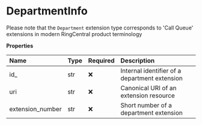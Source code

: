 # DepartmentInfo

Please note that the `Department` extension type corresponds to 'Call Queue' extensions in modern RingCentral product terminology

**Properties**

| Name             | Type | Required | Description                                   |
| :--------------- | :--- | :------- | :-------------------------------------------- |
| id\_             | str  | ❌       | Internal identifier of a department extension |
| uri              | str  | ❌       | Canonical URI of an extension resource        |
| extension_number | str  | ❌       | Short number of a department extension        |

<!-- This file was generated by liblab | https://liblab.com/ -->
